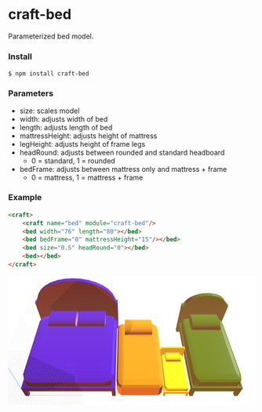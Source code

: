 # craft-bed

Parameterized bed model.

### Install
	$ npm install craft-bed

### Parameters
- size: scales model
- width: adjusts width of bed 
- length: adjusts length of bed
- mattressHeight: adjusts height of mattress
- legHeight: adjusts height of frame legs
- headRound: adjusts between rounded and standard headboard
	- 0 = standard, 1 = rounded
- bedFrame: adjusts between mattress only and mattress + frame
	- 0 = mattress, 1 = mattress + frame

### Example
```html
<craft>
	<craft name="bed" module="craft-bed"/>
	<bed width="76" length="80"></bed>
	<bed bedFrame="0" mattressHeight="15"/></bed>
	<bed size="0.5" headRound="0"></bed>
	<bed></bed>
</craft>
```

![example](example.png)
